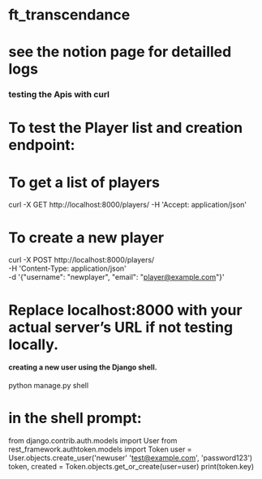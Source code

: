 # ft_transcendance
# see the notion page for detailled logs

### testing the Apis with curl
# To test the Player list and creation endpoint:


# To get a list of players
curl -X GET http://localhost:8000/players/ -H 'Accept: application/json'

# To create a new player
curl -X POST http://localhost:8000/players/ \
     -H 'Content-Type: application/json' \
     -d '{"username": "newplayer", "email": "player@example.com"}'

# Replace localhost:8000 with your actual server’s URL if not testing locally.

#### creating a new user using the Django shell.

python manage.py shell

# in the shell prompt:

from django.contrib.auth.models import User
from rest_framework.authtoken.models import Token
user = User.objects.create_user('newuser' 'test@example.com', 'password123')
token, created = Token.objects.get_or_create(user=user)
print(token.key)
